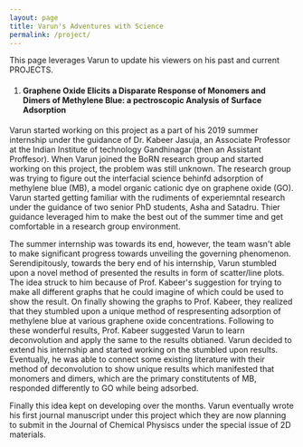 ```yaml
---
layout: page
title: Varun's Adventures with Science
permalink: /project/
---
```


This page leverages Varun to update his viewers on his past and current PROJECTS.

1. #### Graphene Oxide Elicits a Disparate Response of Monomers and Dimers of Methylene Blue: a  pectroscopic Analysis of Surface Adsorption

Varun started working on this project as a part of his 2019 summer internship under the guidance of Dr. Kabeer Jasuja, an Associate Professor at the Indian Institute of technology Gandhinagar (then an Assistant Proffesor). When Varun joined the BoRN research group and started working on this project, the problem was still unknown. The research group was trying to figure out the interfacial science behinfd adsorption of methylene blue (MB), a model organic cationic dye on graphene oxide (GO). Varun started getting familiar with the rudiments of experiemntal research under the guidance of two senior PhD students, Asha and Satadru. Thier guidance leveraged him to make the best out of the summer time and get comfortable in a research group environment. 

The summer internship was towards its end, however, the team wasn't able to make significant progress towards unveiling the governing phenomenon. Serendipitously, towards the bery end of his internship, Varun stumbled upon a novel method of presented the results in form of scatter/line plots. The idea struck to him because of Prof. Kabeer's suggestion for trying to make all different graphs that he could imagine of which could be used to show the result. On finally showing the graphs to Prof. Kabeer, they realized that they stumbled upon a unique method of respresenting adsorption of methylene blue at various graphene oxide concentrations. Following to these wonderful results, Prof. Kabeer suggested Varun to learn deconvolution and apply the same to the results obtianed. Varun decided to extend his internship and started working on the stumbled upon results. Eventually, he was able to connect some existing literature with their method of deconvolution to show unique results which manifested that monomers and dimers, which are the primary constitutents of MB, responded differently to GO while being adsorbed.

Finally this idea kept on developing over the months. Varun eventually wrote his first journal manuscript under this project which they are now planning to submit in the Journal of Chemical Physiscs under the special issue of 2D materials.

